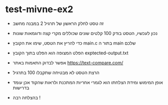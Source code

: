 # test-mivne-ex2
* זה טסט לחלק הראשון של תרגיל 2 במבנה מחשב
* נכון לעכשיו, הטסט בודק 100 קלטים שונים שכוללים מקרי קצה ודוגמאות שונות
* כדי להריץ את הטסט, שימו את הקובץ main.c בתור ה main שלכם
* הפלט המצופה הוא הפלט בתוך הקובץ exptected-output.txt
* אפשר לבדוק התאמות באתר https://text-compare.com/
* הרצת הטסט לא מבטיחה שתקבלו 100 בתרגיל 
* אופן המימוש ומידת הצלחתו הוא לגמרי אחריות המתכנת
  ולראות שהקוד אכן עומד בדרישות
  
* בהצלחה רבה !
